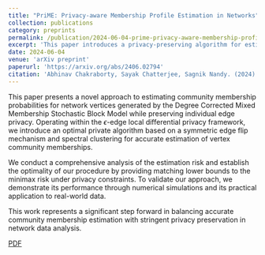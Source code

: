 ```yaml
---
title: "PriME: Privacy-aware Membership Profile Estimation in Networks"
collection: publications
category: preprints
permalink: /publication/2024-06-04-prime-privacy-aware-membership-profile-estimation
excerpt: 'This paper introduces a privacy-preserving algorithm for estimating community membership probabilities in networks, using a symmetric edge flip mechanism and spectral clustering under local differential privacy constraints.'
date: 2024-06-04
venue: 'arXiv preprint'
paperurl: 'https://arxiv.org/abs/2406.02794'
citation: 'Abhinav Chakraborty, Sayak Chatterjee, Sagnik Nandy. (2024). "PriME: Privacy-aware Membership Profile Estimation in Networks." <i>arXiv preprint arXiv:2406.02794</i>.'
---
```


This paper presents a novel approach to estimating community membership probabilities for network vertices generated by the Degree Corrected Mixed Membership Stochastic Block Model while preserving individual edge privacy. Operating within the $\epsilon$-edge local differential privacy framework, we introduce an optimal private algorithm based on a symmetric edge flip mechanism and spectral clustering for accurate estimation of vertex community memberships.

We conduct a comprehensive analysis of the estimation risk and establish the optimality of our procedure by providing matching lower bounds to the minimax risk under privacy constraints. To validate our approach, we demonstrate its performance through numerical simulations and its practical application to real-world data.

This work represents a significant step forward in balancing accurate community membership estimation with stringent privacy preservation in network data analysis.

[PDF](https://arxiv.org/abs/2406.02794)
